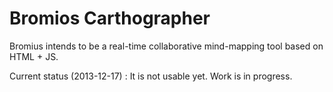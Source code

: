 Bromios Carthographer
=====================

Bromius intends to be a real-time collaborative mind-mapping tool based on HTML + JS.


Current status (2013-12-17) : It is not usable yet. Work is in progress.


